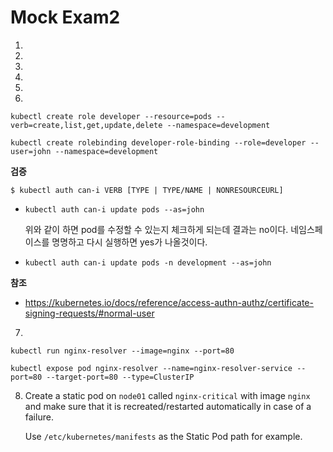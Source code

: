 # Mock Exam2



1. 

   

2. 



3. 



4. 



5. 



6. 

   `kubectl create role developer --resource=pods --verb=create,list,get,update,delete --namespace=development`

   `kubectl create rolebinding developer-role-binding --role=developer --user=john --namespace=development`

   **검증**

   `$ kubectl auth can-i VERB [TYPE | TYPE/NAME | NONRESOURCEURL]`

   - `kubectl auth can-i update pods --as=john`

     위와 같이 하면 pod를 수정할 수 있는지 체크하게 되는데 결과는 no이다. 네임스페이스를 명명하고 다시 실행하면 yes가 나올것이다.

   - `kubectl auth can-i update pods -n development --as=john`

**참조**

- https://kubernetes.io/docs/reference/access-authn-authz/certificate-signing-requests/#normal-user



7. 

   `kubectl run nginx-resolver --image=nginx --port=80`

   `kubectl expose pod nginx-resolver --name=nginx-resolver-service --port=80 --target-port=80 --type=ClusterIP`



8. Create a static pod on `node01` called `nginx-critical` with image `nginx` and make sure that it is recreated/restarted automatically in case of a failure.

   Use `/etc/kubernetes/manifests` as the Static Pod path for example.